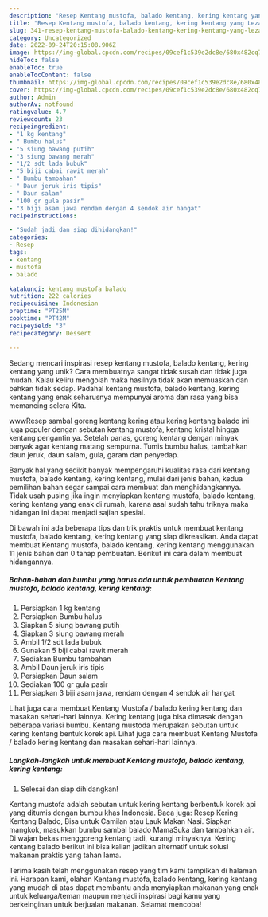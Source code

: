 ```yaml
---
description: "Resep Kentang mustofa, balado kentang, kering kentang yang Lezat"
title: "Resep Kentang mustofa, balado kentang, kering kentang yang Lezat"
slug: 341-resep-kentang-mustofa-balado-kentang-kering-kentang-yang-lezat
category: Uncategorized
date: 2022-09-24T20:15:08.906Z
image: https://img-global.cpcdn.com/recipes/09cef1c539e2dc8e/680x482cq70/kentang-mustofa-balado-kentang-kering-kentang-foto-resep-utama.jpg
hideToc: false
enableToc: true
enableTocContent: false
thumbnail: https://img-global.cpcdn.com/recipes/09cef1c539e2dc8e/680x482cq70/kentang-mustofa-balado-kentang-kering-kentang-foto-resep-utama.jpg
cover: https://img-global.cpcdn.com/recipes/09cef1c539e2dc8e/680x482cq70/kentang-mustofa-balado-kentang-kering-kentang-foto-resep-utama.jpg
author: Admin
authorAv: notfound
ratingvalue: 4.7
reviewcount: 23
recipeingredient:
- "1 kg kentang"
- " Bumbu halus"
- "5 siung bawang putih"
- "3 siung bawang merah"
- "1/2 sdt lada bubuk"
- "5 biji cabai rawit merah"
- " Bumbu tambahan"
- " Daun jeruk iris tipis"
- " Daun salam"
- "100 gr gula pasir"
- "3 biji asam jawa rendam dengan 4 sendok air hangat"
recipeinstructions:

- "Sudah jadi dan siap dihidangkan!"
categories:
- Resep
tags:
- kentang
- mustofa
- balado

katakunci: kentang mustofa balado 
nutrition: 222 calories
recipecuisine: Indonesian
preptime: "PT25M"
cooktime: "PT42M"
recipeyield: "3"
recipecategory: Dessert

---
```





Sedang mencari inspirasi resep kentang mustofa, balado kentang, kering kentang yang unik? Cara membuatnya sangat tidak susah dan tidak juga mudah. Kalau keliru mengolah maka hasilnya tidak akan memuaskan dan bahkan tidak sedap. Padahal kentang mustofa, balado kentang, kering kentang yang enak seharusnya mempunyai aroma dan rasa yang bisa memancing selera Kita.





wwwResep sambal goreng kentang kering atau kering kentang balado ini juga populer dengan sebutan kentang mustofa, kentang kristal hingga kentang pengantin ya. Setelah panas, goreng kentang dengan minyak banyak agar kentang matang sempurna. Tumis bumbu halus, tambahkan daun jeruk, daun salam, gula, garam dan penyedap.

Banyak hal yang sedikit banyak mempengaruhi kualitas rasa dari kentang mustofa, balado kentang, kering kentang, mulai dari jenis bahan, kedua pemilihan bahan segar sampai cara membuat dan menghidangkannya. Tidak usah pusing jika ingin menyiapkan kentang mustofa, balado kentang, kering kentang yang enak di rumah, karena asal sudah tahu triknya maka hidangan ini dapat menjadi sajian spesial.






Di bawah ini ada beberapa tips dan trik praktis untuk membuat kentang mustofa, balado kentang, kering kentang yang siap dikreasikan. Anda dapat membuat Kentang mustofa, balado kentang, kering kentang menggunakan 11 jenis bahan dan 0 tahap pembuatan. Berikut ini cara dalam membuat hidangannya.

<!--inarticleads1-->

##### Bahan-bahan dan bumbu yang harus ada untuk pembuatan Kentang mustofa, balado kentang, kering kentang:

1. Persiapkan 1 kg kentang
1. Persiapkan  Bumbu halus
1. Siapkan 5 siung bawang putih
1. Siapkan 3 siung bawang merah
1. Ambil 1/2 sdt lada bubuk
1. Gunakan 5 biji cabai rawit merah
1. Sediakan  Bumbu tambahan
1. Ambil  Daun jeruk iris tipis
1. Persiapkan  Daun salam
1. Sediakan 100 gr gula pasir
1. Persiapkan 3 biji asam jawa, rendam dengan 4 sendok air hangat


Lihat juga cara membuat Kentang Mustofa / balado kering kentang dan masakan sehari-hari lainnya. Kering kentang juga bisa dimasak dengan beberapa variasi bumbu. Kentang mustoda merupakan sebutan untuk kering kentang bentuk korek api. Lihat juga cara membuat Kentang Mustofa / balado kering kentang dan masakan sehari-hari lainnya. 

<!--inarticleads2-->

##### Langkah-langkah untuk membuat Kentang mustofa, balado kentang, kering kentang:


1. Selesai dan siap dihidangkan!

Kentang mustofa adalah sebutan untuk kering kentang berbentuk korek api yang ditumis dengan bumbu khas Indonesia. Baca juga: Resep Kering Kentang Balado, Bisa untuk Camilan atau Lauk Makan Nasi. Siapkan mangkok, masukkan bumbu sambal balado MamaSuka dan tambahkan air. Di wajan bekas menggoreng kentang tadi, kurangi minyaknya. Kering kentang balado berikut ini bisa kalian jadikan alternatif untuk solusi makanan praktis yang tahan lama. 

Terima kasih telah menggunakan resep yang tim kami tampilkan di halaman ini. Harapan kami, olahan Kentang mustofa, balado kentang, kering kentang yang mudah di atas dapat membantu anda menyiapkan makanan yang enak untuk keluarga/teman maupun menjadi inspirasi bagi kamu yang berkeinginan untuk berjualan makanan. Selamat mencoba!
